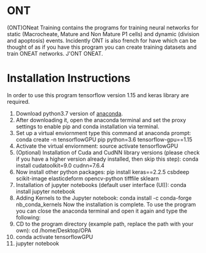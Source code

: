 # ONT

(ONT)ONeat Training contains the programs for training neural networks for static (Macrocheate, Mature and Non Mature P1 cells) and dynamic (division and apoptosis) events. Incidently ONT is also french for have which can be thought of as if you have this program you can create training datasets and train ONEAT networks. J'ONT ONEAT.


# Installation Instructions
In order to use this program tensorflow version 1.15 and keras library are required. 
1. Download python3.7 version of [anaconda](https://www.anaconda.com/distribution/).
2. After downloading it, open the anaconda terminal and set the proxy settings to enable pip and conda installation via terminal.
3. Set up a virtual enviornment type this command at anaconda prompt: conda create -n tensorflowGPU pip python=3.6 tensorflow-gpu==1.15  
4. Activate the virtual enviornment: source activate tensorflowGPU
5. (Optional) Installation of Cuda and CudNN library versions (please check if you have a higher version already installed, then skip this step): conda install cudatoolkit=9.0 cudnn=7.6.4
6. Now install other python packages: pip install keras==2.2.5 csbdeep scikit-image elasticdeform opencv-python tifffile sklearn
7. Installation of jupyter notebooks (default user interface (UI)): conda install jupyter notebook
8. Adding Kernels to the Jupyter notebook: conda install -c conda-forge nb_conda_kernels
Now the installation is complete. To use the program you can close the anaconda terminal and open it again and type the following:
1. CD to the program directory (example path, replace the path with your own): cd /home/Desktop/OPA 
1. conda activate tensorflowGPU
2. jupyter notebook

